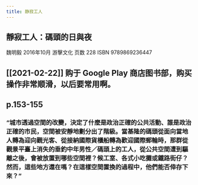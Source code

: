 ```yaml
---
title: 静寂工人
---
```


## 靜寂工人：碼頭的日與夜
魏明毅 2016年10月
游擊文化
页数 228
ISBN 9789869236447
## [[2021-02-22]] 购于 Google Play 商店图书部，购买操作非常顺滑，以后要常用啊。
## p.153-155
### “城市透過空間的改變，決定了什麼是政治正確的公共活動、誰是政治正確的市民，空間被安靜地劃分出了階級。當基隆的碼頭從面向當地人轉為迎向觀光客、從接納國際貨櫃船轉為歡迎國際郵輪時，那群從觀景平臺上消失的垂釣中年男性／碼頭上的工人，從公共空間遭到驅離之後，會被放置到哪些空間裡？候工室、各式小吃攤或鐵路街仔？然而，這些地方還在嗎？在這樣空間置換的過程中，他們能否倖存下來？”
###
